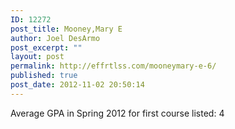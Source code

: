 ```yaml
---
ID: 12272
post_title: Mooney,Mary E
author: Joel DesArmo
post_excerpt: ""
layout: post
permalink: http://effrtlss.com/mooneymary-e-6/
published: true
post_date: 2012-11-02 20:50:14
---
```

<p>Average GPA in Spring 2012 for first course listed: 4</p>